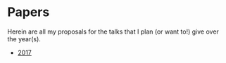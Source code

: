 # Papers

Herein are all my proposals for the talks that I plan (or want to!) give over the year(s).

- [2017][2017]

[2017]: ./2017/
